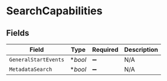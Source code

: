 # SearchCapabilities


## Fields

| Field                | Type                 | Required             | Description          |
| -------------------- | -------------------- | -------------------- | -------------------- |
| `GeneralStartEvents` | **bool*              | :heavy_minus_sign:   | N/A                  |
| `MetadataSearch`     | **bool*              | :heavy_minus_sign:   | N/A                  |